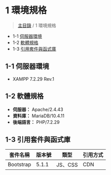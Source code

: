 # 1 環境規格

> [主目錄](../README.md) / 1 環境規格

* 1-1 [伺服器環境](#1-1-伺服器環境)
* 1-2 [軟體規格](#1-2-軟體規格)
* 1-3 [引用套件與函式庫](#1-3-引用套件與函式庫)

## 1-1 伺服器環境

* XAMPP 7.2.29 Rev.1

## 1-2 軟體規格

* **伺服器：** Apache/2.4.43
* **資料庫：** MariaDB/10.4.11
* **後端語言：** PHP/7.2.29

## 1-3 引用套件與函式庫

|套件名稱 | 版本號 | 類型 | 引用方式 |
| -------| -------| ---- | ------|
| Bootstrap | 5.1.1 | JS、CSS | CDN |
